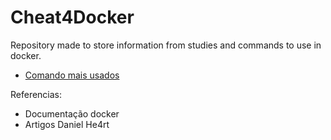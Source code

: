 # Cheat4Docker

Repository made to store information from studies and commands to use in docker.

- [Comando mais usados](/commands/common.md)

Referencias:

- Documentação docker
- Artigos Daniel He4rt
